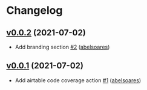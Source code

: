 # Changelog

## [v0.0.2](https://github.com/untile/airtable-code-coverage-action/releases/tag/v0.0.2) (2021-07-02)
- Add branding section [\#2](https://github.com/untile/airtable-code-coverage-action/pull/2) ([abelsoares](https://github.com/abelsoares))

## [v0.0.1](https://github.com/untile/airtable-code-coverage-action/releases/tag/v0.0.1) (2021-07-02)
- Add airtable code coverage action [\#1](https://github.com/untile/airtable-code-coverage-action/pull/1) ([abelsoares](https://github.com/abelsoares))
